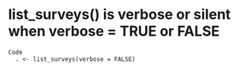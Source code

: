 # list_surveys() is verbose or silent when verbose = TRUE or FALSE

    Code
      . <- list_surveys(verbose = FALSE)

